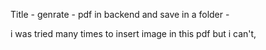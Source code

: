 Title - genrate - pdf in backend and save in a folder -

<!-- use pdf master to Genrate Pdf  -->
<!-- assing  name to Pdf  -->
<!--  using file System Module insert pdf to folder -->
<!-- Make Dynamic Url to Send as a response  -->
<!-- Pdf Template : certificates.hbs  // it also work on html extention -->

i was tried many times to insert image in this pdf but i can't, 